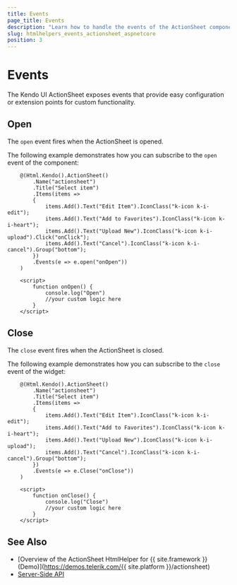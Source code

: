 ```yaml
---
title: Events
page_title: Events
description: "Learn how to handle the events of the ActionSheet component."
slug: htmlhelpers_events_actionsheet_aspnetcore
position: 3
---
```


# Events

The Kendo UI ActionSheet exposes events that provide easy configuration or extension points for custom functionality.

## Open

The `open` event fires when the ActionSheet is opened.

The following example demonstrates how you can subscribe to the `open` event of the component: 

```Razor
    @(Html.Kendo().ActionSheet()
        .Name("actionsheet")
        .Title("Select item")
        .Items(items =>
        {
            items.Add().Text("Edit Item").IconClass("k-icon k-i-edit");
            items.Add().Text("Add to Favorites").IconClass("k-icon k-i-heart");
            items.Add().Text("Upload New").IconClass("k-icon k-i-upload").Click("onClick");
            items.Add().Text("Cancel").IconClass("k-icon k-i-cancel").Group("bottom");
        })
        .Events(e => e.open("onOpen"))
    )

    <script>
        function onOpen() {
            console.log("Open")
            //your custom logic here
        }
    </script>
```

## Close

The `close` event fires when the ActionSheet is closed.

The following example demonstrates how you can subscribe to the `close` event of the widget:

```Razor
    @(Html.Kendo().ActionSheet()
        .Name("actionsheet")
        .Title("Select item")
        .Items(items =>
        {
            items.Add().Text("Edit Item").IconClass("k-icon k-i-edit");
            items.Add().Text("Add to Favorites").IconClass("k-icon k-i-heart");
            items.Add().Text("Upload New").IconClass("k-icon k-i-upload");
            items.Add().Text("Cancel").IconClass("k-icon k-i-cancel").Group("bottom");
        })
        .Events(e => e.Close("onClose"))
    )

    <script>
        function onClose() {
            console.log("Close")
            //your custom logic here
        }
    </script>
```

## See Also

* [Overview of the ActionSheet HtmlHelper for {{ site.framework }} (Demo)](https://demos.telerik.com/{{ site.platform }}/actionsheet)
* [Server-Side API](/api/actionsheet)

